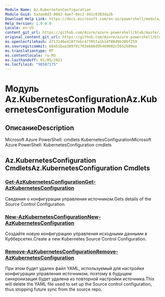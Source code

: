 ```yaml
---
Module Name: Az.KubernetesConfiguration
Module Guid: 5a3ae8d3-8682-4ae7-8ec2-d41c0383da2b
Download Help Link: https://docs.microsoft.com/en-us/powershell/module/az.kubernetesconfiguration
Help Version: 1.0.0.0
Locale: en-US
content_git_url: https://github.com/Azure/azure-powershell/blob/master/src/KubernetesConfiguration/help/Az.KubernetesConfiguration.md
original_content_git_url: https://github.com/Azure/azure-powershell/blob/master/src/KubernetesConfiguration/help/Az.KubernetesConfiguration.md
ms.openlocfilehash: d713146e41877ebc47765fa1b1df88d9b286f259
ms.sourcegitcommit: 68451baa389791703e666d95469602c5652609ee
ms.translationtype: MT
ms.contentlocale: ru-RU
ms.lasthandoff: 01/05/2021
ms.locfileid: "98507175"
---
```

# <span data-ttu-id="813c1-101">Модуль Az.KubernetesConfiguration</span><span class="sxs-lookup"><span data-stu-id="813c1-101">Az.KubernetesConfiguration Module</span></span>
## <span data-ttu-id="813c1-102">Описание</span><span class="sxs-lookup"><span data-stu-id="813c1-102">Description</span></span>
<span data-ttu-id="813c1-103">Microsoft Azure PowerShell: cmdlets KubernetesConfiguration</span><span class="sxs-lookup"><span data-stu-id="813c1-103">Microsoft Azure PowerShell: KubernetesConfiguration cmdlets</span></span>

## <span data-ttu-id="813c1-104">Az.KubernetesConfiguration Cmdlets</span><span class="sxs-lookup"><span data-stu-id="813c1-104">Az.KubernetesConfiguration Cmdlets</span></span>
### [<span data-ttu-id="813c1-105">Get-AzKubernetesConfiguration</span><span class="sxs-lookup"><span data-stu-id="813c1-105">Get-AzKubernetesConfiguration</span></span>](Get-AzKubernetesConfiguration.md)
<span data-ttu-id="813c1-106">Сведения о конфигурации управления источником.</span><span class="sxs-lookup"><span data-stu-id="813c1-106">Gets details of the Source Control Configuration.</span></span>

### [<span data-ttu-id="813c1-107">New-AzKubernetesConfiguration</span><span class="sxs-lookup"><span data-stu-id="813c1-107">New-AzKubernetesConfiguration</span></span>](New-AzKubernetesConfiguration.md)
<span data-ttu-id="813c1-108">Создайте новую конфигурацию управления исходными данными в Кубберсетях.</span><span class="sxs-lookup"><span data-stu-id="813c1-108">Create a new Kubernetes Source Control Configuration.</span></span>

### [<span data-ttu-id="813c1-109">Remove-AzKubernetesConfiguration</span><span class="sxs-lookup"><span data-stu-id="813c1-109">Remove-AzKubernetesConfiguration</span></span>](Remove-AzKubernetesConfiguration.md)
<span data-ttu-id="813c1-110">При этом будет удален файл YAML, используемый для настройки конфигурации управления источником, поэтому в будущем синхронизация будет удалена из повторной настройки источника.</span><span class="sxs-lookup"><span data-stu-id="813c1-110">This will delete the YAML file used to set up the Source control configuration, thus stopping future sync from the source repo.</span></span>

